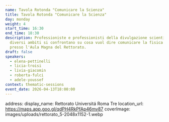 ```yaml
---
name: Tavola Rotonda "Comunicare la Scienza"
title: Tavola Rotonda "Comunicare la Scienza"
day: monday
weight: 4
start_time: 16:30
end_time: 18:30
description: Professioniste e professionisti della divulgazione scientifica in
  diversi ambiti si confrontano su cosa vuol dire comunicare la fisica oggi
  presso l'Aula Magna del Rettorato.
draft: false
speakers:
  - elena-pettinelli
  - licia-troisi
  - livia-giacomin
  - roberta-fulci
  - adele-youssef
context: thematic-sessions
event_date: 2026-04-13T18:00:00
---
```

address:
  display_name: Rettorato Universitá Roma Tre
  location_url: https://maps.app.goo.gl/qdPH4RkPfAp46mv87
coverImage: images/uploads/rettorato_5-2048x1152-1.webp